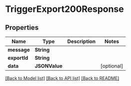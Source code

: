 # TriggerExport200Response

## Properties
Name | Type | Description | Notes
------------ | ------------- | ------------- | -------------
**message** | **String** |  | 
**exportId** | **String** |  | 
**data** | **JSONValue** |  | [optional] 

[[Back to Model list]](../README.md#documentation-for-models) [[Back to API list]](../README.md#documentation-for-api-endpoints) [[Back to README]](../README.md)


